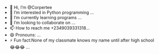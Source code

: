 - 👋 Hi, I’m @Corpertee
- 👀 I’m interested in Python programming ...
- 🌱 I’m currently learning programs ...
- 💞️ I’m looking to collaborate on ...
- 📫 How to reach me +2349039331318...
- 😄 Pronouns: ...
- ⚡ Fun fact:None of my classmate knows my name until after high school 😂😂😂 ...

<!---
Corpertee/Corpertee is a ✨ special ✨ repository because its `README.md` (this file) appears on your GitHub profile.
You can click the Preview link to take a look at your changes.
--->
